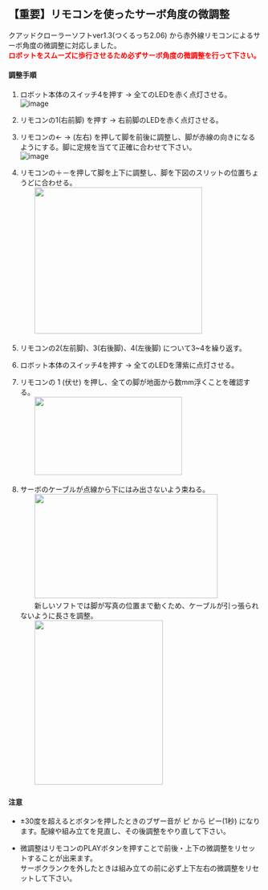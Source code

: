 ## 【重要】リモコンを使ったサーボ角度の微調整
クアッドクローラーソフトver1.3(つくるっち2.06) から赤外線リモコンによるサーボ角度の微調整に対応しました。  
**<font color="#ff0000">ロボットをスムーズに歩行させるため必ずサーボ角度の微調整を行って下さい。</font>**  

#### 調整手順
1. ロボット本体のスイッチ4を押す → 全てのLEDを赤く点灯させる。  
![image](https://user-images.githubusercontent.com/43091864/91678002-5523b980-eb7f-11ea-8149-05dfcd2e0d6c.png)  

2. リモコンの1(右前脚) を押す → 右前脚のLEDを赤く点灯させる。  

3. リモコンの← → (左右) を押して脚を前後に調整し、脚が赤線の向きになるようにする。脚に定規を当てて正確に合わせて下さい。  
![image](https://user-images.githubusercontent.com/43091864/91677685-6b7d4580-eb7e-11ea-8f1e-62de1b17d3cf.png)

4. リモコンの＋－を押して脚を上下に調整し、脚を下図のスリットの位置ちょうどに合わせる。  
　　<img src="https://user-images.githubusercontent.com/43091864/91677335-57851400-eb7d-11ea-8b3e-931ff18073d5.png" width="334" height="292" border="0" />  

5. リモコンの2(左前脚)、3(右後脚)、4(左後脚) について3~4を繰り返す。

6. ロボット本体のスイッチ4を押す → 全てのLEDを薄紫に点灯させる。 

7. リモコンの 1 (伏せ) を押し、全ての脚が地面から数mm浮くことを確認する。  
　　<img src="https://user-images.githubusercontent.com/43091864/92335567-03c18000-f0d3-11ea-9292-3755ec897ce7.JPG" width="294" height="156" border="0" />  

8. サーボのケーブルが点線から下にはみ出さないよう束ねる。  
　　<img src="https://user-images.githubusercontent.com/43091864/92386325-8e939080-f14e-11ea-8754-724b1d984763.JPG" width="365" height="208" border="0" />  
　　新しいソフトでは脚が写真の位置まで動くため、ケーブルが引っ張られないように長さを調整。  
　　<img src="https://user-images.githubusercontent.com/43091864/92335765-0fae4180-f0d5-11ea-8063-796a38313b14.JPG" width="256" height="328" border="0" />  

#### 注意
- ±30度を超えるとボタンを押したときのブザー音が ピ から ピー(1秒) になります。配線や組み立てを見直し、その後調整をやり直して下さい。  

- 微調整はリモコンのPLAYボタンを押すことで前後・上下の微調整をリセットすることが出来ます。  
  サーボクランクを外したときは組み立ての前に必ず上下左右の微調整をリセットして下さい。  
